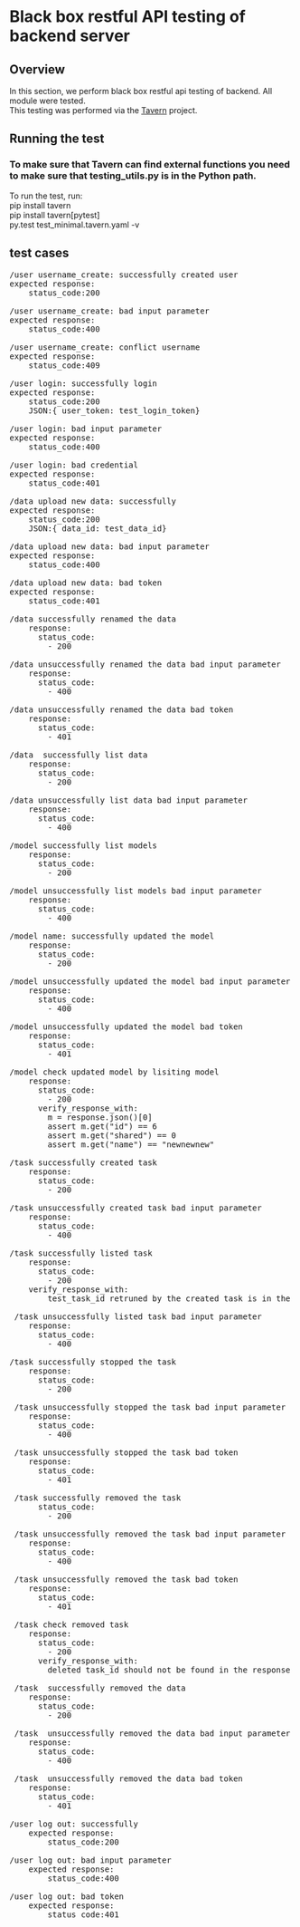 # Black box restful API testing of backend server

## Overview
In this section, we perform black box restful api testing of backend.
All module were tested.\
This testing was performed via the [Tavern](https://taverntesting.github.io/) project.  

## Running the test
### To make sure that Tavern can find external functions you need to make sure that testing_utils.py is in the Python path.

To run the test, run:\
pip install tavern\
pip install tavern[pytest]\
py.test test_minimal.tavern.yaml  -v

## test cases
<pre>
/user username_create: successfully created user
expected response:
    status_code:200

/user username_create: bad input parameter
expected response:  
    status_code:400

/user username_create: conflict username
expected response: 
    status_code:409

/user login: successfully login
expected response:
    status_code:200
    JSON:{ user_token: test_login_token} 

/user login: bad input parameter
expected response: 
    status_code:400

/user login: bad credential
expected response:
    status_code:401

/data upload new data: successfully
expected response:
    status_code:200 
    JSON:{ data_id: test_data_id}

/data upload new data: bad input parameter
expected response: 
    status_code:400

/data upload new data: bad token
expected response: 
    status_code:401

/data successfully renamed the data
    response:
      status_code:
        - 200

/data unsuccessfully renamed the data bad input parameter
    response:
      status_code:
        - 400

/data unsuccessfully renamed the data bad token
    response:
      status_code:
        - 401

/data  successfully list data
    response:
      status_code:
        - 200

/data unsuccessfully list data bad input parameter
    response:
      status_code:
        - 400

/model successfully list models
    response:
      status_code:
        - 200    

/model unsuccessfully list models bad input parameter
    response:
      status_code:
        - 400
 
/model name: successfully updated the model
    response:
      status_code:
        - 200
    
/model unsuccessfully updated the model bad input parameter
    response:
      status_code:
        - 400 
        
/model unsuccessfully updated the model bad token
    response:
      status_code:
        - 401
           
/model check updated model by lisiting model
    response:
      status_code:
        - 200    
      verify_response_with:
        m = response.json()[0]
        assert m.get("id") == 6
        assert m.get("shared") == 0
        assert m.get("name") == "newnewnew"

/task successfully created task
    response:
      status_code:
        - 200    

/task unsuccessfully created task bad input parameter
    response:
      status_code:
        - 400    

/task successfully listed task
    response:
      status_code:
        - 200    
    verify_response_with:
        test_task_id retruned by the created task is in the reponse of listed task

 /task unsuccessfully listed task bad input parameter
    response:
      status_code:
        - 400    

/task successfully stopped the task
    response:
      status_code:
        - 200    

 /task unsuccessfully stopped the task bad input parameter
    response:
      status_code:
        - 400    

 /task unsuccessfully stopped the task bad token
    response:
      status_code:
        - 401  

 /task successfully removed the task
      status_code:
        - 200

 /task unsuccessfully removed the task bad input parameter
    response:
      status_code:
        - 400
  
 /task unsuccessfully removed the task bad token
    response:
      status_code:
        - 401

 /task check removed task
    response:
      status_code:
        - 200    
      verify_response_with:
        deleted task_id should not be found in the response
  
 /task  successfully removed the data
    response:
      status_code:
        - 200

 /task  unsuccessfully removed the data bad input parameter
    response:
      status_code:
        - 400

 /task  unsuccessfully removed the data bad token
    response:
      status_code:
        - 401

/user log out: successfully
    expected response:
        status_code:200

/user log out: bad input parameter
    expected response:
        status_code:400

/user log out: bad token
    expected response:
        status_code:401
</pre>